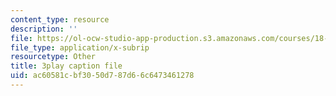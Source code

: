 ```yaml
---
content_type: resource
description: ''
file: https://ol-ocw-studio-app-production.s3.amazonaws.com/courses/18-404j-theory-of-computation-fall-2020/ac60581cbf3050d787d66c6473461278_4MgN6uxd4i4.vtt
file_type: application/x-subrip
resourcetype: Other
title: 3play caption file
uid: ac60581c-bf30-50d7-87d6-6c6473461278
---
```

